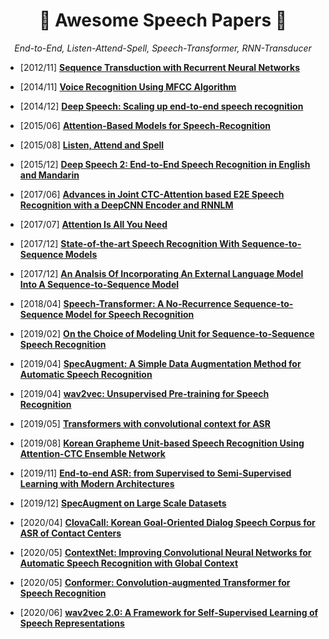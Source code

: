 # <h1 align="center">:star2: Awesome Speech Papers :star2:</h1>
  
<p align=center><i> End-to-End, Listen-Attend-Spell, Speech-Transformer, RNN-Transducer </i></p>  
  
* \[2012/11\] [**Sequence Transduction with Recurrent Neural Networks**](https://arxiv.org/abs/1211.3711)   
  
* \[2014/11\] [**Voice Recognition Using MFCC Algorithm**](https://www.ijirae.com/volumes/vol1/issue10/27.NVEC10086.pdf)   
  
* \[2014/12\] [**Deep Speech: Scaling up end-to-end speech recognition**](https://arxiv.org/abs/1412.5567)  
  
* \[2015/06\] [**Attention-Based Models for Speech-Recognition**](https://arxiv.org/abs/1506.07503)  
  
* \[2015/08\] [**Listen, Attend and Spell**](https://arxiv.org/abs/1508.01211)  
  
* \[2015/12\] [**Deep Speech 2: End-to-End Speech Recognition in English and Mandarin**](https://arxiv.org/abs/1512.02595)  
  
* \[2017/06\] [**Advances in Joint CTC-Attention based E2E Speech Recognition with a DeepCNN Encoder and RNNLM**](https://arxiv.org/abs/1706.02737)   
  
* \[2017/07\] [**Attention Is All You Need**](https://arxiv.org/abs/1706.03762)   
  
* \[2017/12\] [**State-of-the-art Speech Recognition With Sequence-to-Sequence Models**](https://arxiv.org/abs/1712.01769) 
  
* \[2017/12\] [**An Analsis Of Incorporating An External Language Model Into A Sequence-to-Sequence Model**](https://arxiv.org/abs/1712.01996)   
  
* \[2018/04\] [**Speech-Transformer: A No-Recurrence Sequence-to-Sequence Model for Speech Recognition**](https://ieeexplore.ieee.org/document/8462506)  
  
* \[2019/02\] [**On the Choice of Modeling Unit for Sequence-to-Sequence Speech Recognition**](https://arxiv.org/abs/1902.01955)  
  
* \[2019/04\] [**SpecAugment:  A Simple Data Augmentation Method for Automatic Speech Recognition**](https://arxiv.org/abs/1904.08779)  
  
* \[2019/04\] [**wav2vec: Unsupervised Pre-training for Speech Recognition**](https://arxiv.org/abs/1904.05862?utm_source=feedburner&utm_medium=feed&utm_campaign=Feed%253A+arxiv%252FQSXk+%2528ExcitingAds%2521+cs+updates+on+arXiv.org%2529)  
  
* \[2019/05\] [**Transformers with convolutional context for ASR**](https://arxiv.org/abs/1904.11660)  
  
* \[2019/08\] [**Korean Grapheme Unit-based Speech Recognition Using Attention-CTC Ensemble Network**](https://ieeexplore.ieee.org/abstract/document/8836146)  
  
* \[2019/11\] [**End-to-end ASR: from Supervised to Semi-Supervised Learning with Modern Architectures**](https://arxiv.org/abs/1911.08460)  
  
* \[2019/12\] [**SpecAugment on Large Scale Datasets**](https://arxiv.org/abs/1912.05533)  
   
* \[2020/04\] [**ClovaCall: Korean Goal-Oriented Dialog Speech Corpus for ASR of Contact Centers**](https://arxiv.org/abs/2004.09367)  
  
* \[2020/05\] [**ContextNet: Improving Convolutional Neural Networks for Automatic Speech Recognition with Global Context**](https://arxiv.org/abs/2005.03191)  
  
* \[2020/05\] [**Conformer: Convolution-augmented Transformer for Speech Recognition**](https://arxiv.org/abs/2005.08100)  
  
* \[2020/06\] [**wav2vec 2.0: A Framework for Self-Supervised Learning of Speech Representations**](https://arxiv.org/abs/2006.11477)  
